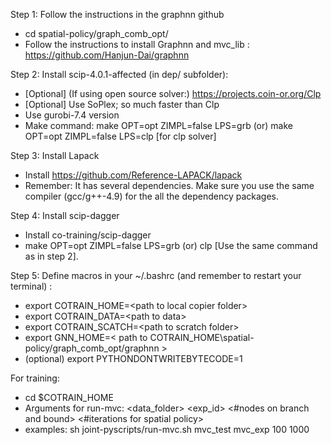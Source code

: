 Step 1: Follow the instructions in the graphnn github
 - cd spatial-policy/graph_comb_opt/
 - Follow the instructions to install Graphnn and mvc_lib : https://github.com/Hanjun-Dai/graphnn

Step 2: Install scip-4.0.1-affected (in dep/ subfolder):
 - [Optional] (If using open source solver:) https://projects.coin-or.org/Clp
 - [Optional] Use SoPlex; so much faster than Clp
 - Use gurobi-7.4 version
 - Make command: make OPT=opt ZIMPL=false LPS=grb (or) make OPT=opt ZIMPL=false LPS=clp [for clp solver]

Step 3: Install Lapack
 - Install https://github.com/Reference-LAPACK/lapack
 - Remember: It has several dependencies. Make sure you use the same compiler (gcc/g++-4.9) for the all the dependency packages.

Step 4: Install scip-dagger
 - Install co-training/scip-dagger
 - make OPT=opt ZIMPL=false LPS=grb (or) clp [Use the same command as in step 2]. 

Step 5: Define macros in your ~/.bashrc (and remember to restart your terminal) :
  - export COTRAIN_HOME=\<path to local copier folder\>
  - export COTRAIN_DATA=\<path to data\>
  - export COTRAIN_SCATCH=\<path to scratch folder\>
  - export GNN_HOME=\< path to COTRAIN_HOME\spatial-policy/graph_comb_opt/graphnn \>
  - (optional) export PYTHONDONTWRITEBYTECODE=1 

For training:
  - cd $COTRAIN_HOME
  - Arguments for run-mvc: <data_folder> <exp_id> <#nodes on branch and bound> <#iterations for spatial policy>
  - examples: sh joint-pyscripts/run-mvc.sh mvc_test mvc_exp 100 1000
